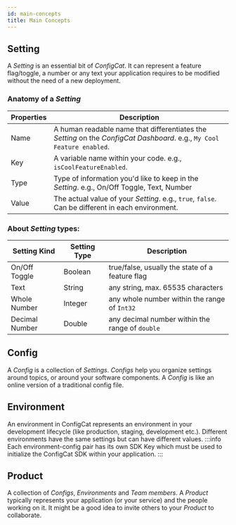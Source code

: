 ```yaml
---
id: main-concepts
title: Main Concepts 
---
```

## Setting
A *Setting* is an essential bit of *ConfigCat*. It can represent a feature flag/toggle, a number or any text your application requires to be modified without the need of a new deployment.
### Anatomy of a *Setting*
Properties|Description
---|---
Name|A human readable name that differentiates the *Setting* on the *ConfigCat Dashboard*. e.g., `My Cool Feature enabled`.
Key|A variable name within your code. e.g., `isCoolFeatureEnabled`.
Type|Type of information you'd like to keep in the *Setting*. e.g., On/Off Toggle, Text, Number
Value|The actual value of your *Setting*. e.g., `true`, `false`. Can be different in each environment.

### About *Setting* types:
Setting Kind|Setting Type|Description
---|---|---
On/Off Toggle|Boolean|true/false, usually the state of a feature flag
Text|String|any string, max. 65535 characters
Whole Number|Integer|any whole number within the range of `Int32`
Decimal Number|Double|any decimal number within the range of `double`

## Config
A *Config* is a collection of *Settings*. *Configs* help you organize settings around topics, or around your software components. A *Config* is like an online version of a traditional config file.

## Environment
An environment in ConfigCat represents an environment in your development lifecycle (like production, staging, development etc.). Different environments have the same settings but can have different values.
:::info
Each environment-config pair has its own SDK Key which must be used to initialize the ConfigCat SDK within your application.
:::

## Product
A collection of *Configs*, *Environments* and *Team members*. A *Product* typically represents your application (or your service) and the people working on it. It might be a good idea to invite others to your *Product* to collaborate.
